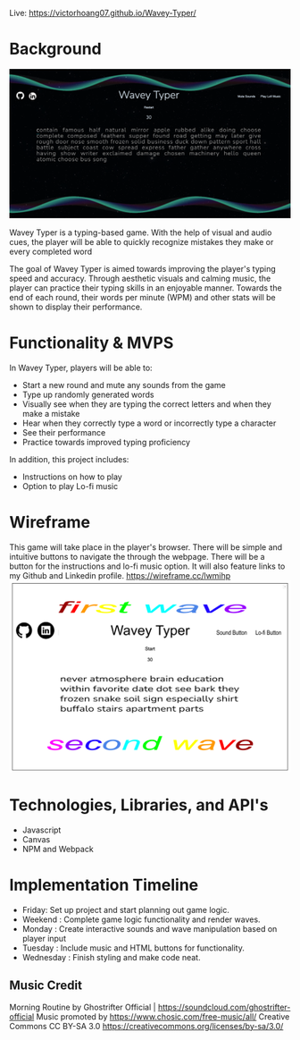 Live: https://victorhoang07.github.io/Wavey-Typer/

#  Background
![Alt Text](assets/images/background.png)

Wavey Typer is a typing-based game. With the help of visual and audio cues, the player will be able to quickly recognize mistakes they make or every completed word

The goal of Wavey Typer is aimed towards improving the player's typing speed and accuracy. Through aesthetic visuals and calming music, the player can practice their typing skills in an enjoyable manner. Towards the end of each round, their words per minute (WPM) and other stats will be shown to display their performance.

# Functionality & MVPS

In Wavey Typer, players will be able to:
 - Start a new round and mute any sounds from the game
 - Type up randomly generated words
 - Visually see when they are typing the correct letters and when they make a mistake
 - Hear when they correctly type a word or incorrectly type a character
 - See their performance
 - Practice towards improved typing proficiency

 In addition, this project includes:
 - Instructions on how to play
 - Option to play Lo-fi music
 

 # Wireframe

 This game will take place in the player's browser. There will be simple and intuitive buttons to navigate the through the webpage. There will be a button for the instructions and lo-fi music option. It will also feature links to my Github and Linkedin profile. 
 https://wireframe.cc/lwmihp
 ![Alt text](assets/images/wireframe.png)


 # Technologies, Libraries, and API's

 - Javascript
 - Canvas
 - NPM and Webpack

 # Implementation Timeline 

 - Friday: Set up project and start planning out game logic.
 - Weekend : Complete game logic functionality and render waves. 
 - Monday : Create interactive sounds and wave manipulation based on player input
 - Tuesday : Include music and HTML buttons for functionality.
 - Wednesday : Finish styling and make code neat.

 ## Music Credit

Morning Routine by Ghostrifter Official | https://soundcloud.com/ghostrifter-official
Music promoted by https://www.chosic.com/free-music/all/
Creative Commons CC BY-SA 3.0
https://creativecommons.org/licenses/by-sa/3.0/
